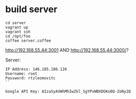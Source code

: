 # build server

```
cd server
vagrant up
vagrant ssh
cd /opt/foo
coffee server.coffee
```

http://192.168.55.44:3001 AND http://192.168.55.44:3000/?


Server:

```
IP Address: 146.185.186.126
Username: root
Password: rtzleomovitc
``

Google API Key: AIzaSyAVWhMhIwZkl_SgYPvWBXDGKo0Q-ZoNy2Q